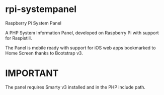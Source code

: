 rpi-systempanel
===============

Raspberry Pi System Panel

A PHP System Information Panel, developed on Raspberry Pi with support for Raspistill.

The Panel is mobile ready with support for iOS web apps bookmarked to Home Screen thanks to Bootstrap v3.

IMPORTANT
=========
The panel requires Smarty v3 installed and in the PHP include path.

